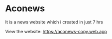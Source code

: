 # Aconews

It is a news website which i created in just 7 hrs

View the website: https://aconews-copy.web.app
